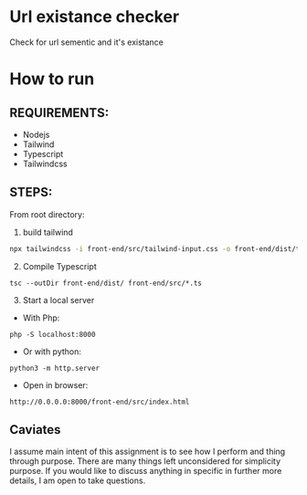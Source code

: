 # Url existance checker
Check for url sementic and it's existance

# How to run
## REQUIREMENTS:
* Nodejs
* Tailwind
* Typescript
* Tailwindcss

## STEPS:
From root directory:
1) build tailwind
```bash
npx tailwindcss -i front-end/src/tailwind-input.css -o front-end/dist/tailwind.css
```

2) Compile Typescript
```
tsc --outDir front-end/dist/ front-end/src/*.ts
```

3) Start a local server
* With Php:
```
php -S localhost:8000
```

* Or with python:
```
python3 -m http.server 
```

* Open in browser:
```
http://0.0.0.0:8000/front-end/src/index.html
```

## Caviates
I assume main intent of this assignment is to see how I perform and thing through purpose.
There are many things left unconsidered for simplicity purpose. If you would like to discuss anything in specific
in further more details, I am open to take questions.